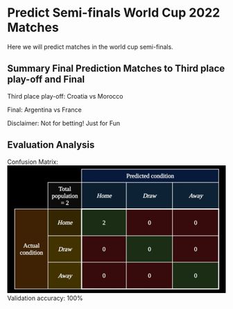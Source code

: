 Predict Semi-finals World Cup 2022 Matches
===============
Here we will predict matches in the world cup semi-finals.

**Summary Final Prediction Matches to Third place play-off and Final**
---------------
Third place play-off:
Croatia vs Morocco

Final:
Argentina vs France


Disclaimer: Not for betting! Just for Fun

**Evaluation Analysis**
---------------
Confusion Matrix:
![alt text](https://github.com/ryanditadhi/Predict-FIFA-World-Cup-2022-Matches/blob/main/Semi-finals%20World%20Cup%202022%20Matches/sf_confusionmatrix.jpg)
Validation accuracy:
100%
